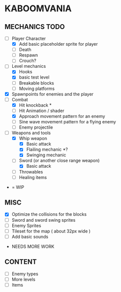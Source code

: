 # KABOOMVANIA


## MECHANICS TODO

- [ ] Player Character
    - [x] Add basic placeholder sprite for player
    - [ ] Death
    - [ ] Respawn
    - [ ] Crouch?
- [ ] Level mechanics
    - [x] Hooks
    - [x] basic test level
    - [ ] Breakable blocks
    - [ ] Moving platforms
- [x] Spawnpoints for enemies and the player
- [ ] Combat
    - [x] Hit knockback *
    - [ ] Hit Animation / shader
    - [x] Approach movement pattern for an enemy
    - [ ] Sine wave movement pattern for a flying enemy
    - [ ] Enemy projectile
- [ ] Weapons and tools
    - [x] Whip weapon
        - [x] Basic attack
        - [x] Flailing mechanic *? 
        - [x] Swinging mechanic
    - [ ] Sword (or another close range weapon)
        - [x] Basic attack
    - [ ] Throwables
    - [ ] Healing items

* = WIP
## MISC
- [x] Optimize the collisions for the blocks
- [ ] Sword and sword swing sprites
- [ ] Enemy Sprites
- [ ] Tileset for the map ( about 32px wide )
- [ ] Add basic sounds

* NEEDS MORE WORK

## CONTENT
- [ ] Enemy types
- [ ] More levels
- [ ] Items
